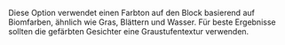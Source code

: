 Diese Option verwendet einen Farbton auf den Block basierend auf Biomfarben, ähnlich wie Gras, Blättern und Wasser. Für beste Ergebnisse sollten die gefärbten Gesichter eine Graustufentextur verwenden.